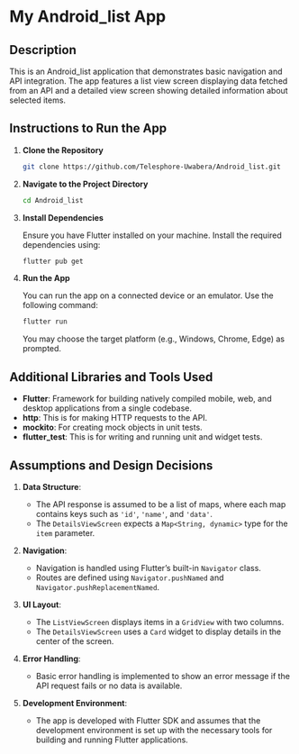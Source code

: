 # My Android_list App

## Description

This is an Android_list application that demonstrates basic navigation and API integration. The app features a list view screen displaying data fetched from an API and a detailed view screen showing detailed information about selected items.

## Instructions to Run the App

1. **Clone the Repository**

   ```bash
   git clone https://github.com/Telesphore-Uwabera/Android_list.git
   ```

2. **Navigate to the Project Directory**

   ```bash
   cd Android_list
   ```

3. **Install Dependencies**

   Ensure you have Flutter installed on your machine. Install the required dependencies using:

   ```bash
   flutter pub get
   ```

4. **Run the App**

   You can run the app on a connected device or an emulator. Use the following command:

   ```bash
   flutter run
   ```

   You may choose the target platform (e.g., Windows, Chrome, Edge) as prompted.

## Additional Libraries and Tools Used

- **Flutter**: Framework for building natively compiled mobile, web, and desktop applications from a single codebase.
- **http**: This is for making HTTP requests to the API.
- **mockito**: For creating mock objects in unit tests.
- **flutter_test**: This is for writing and running unit and widget tests.

## Assumptions and Design Decisions

1. **Data Structure**:
   - The API response is assumed to be a list of maps, where each map contains keys such as `'id'`, `'name'`, and `'data'`.
   - The `DetailsViewScreen` expects a `Map<String, dynamic>` type for the `item` parameter.

2. **Navigation**:
   - Navigation is handled using Flutter’s built-in `Navigator` class.
   - Routes are defined using `Navigator.pushNamed` and `Navigator.pushReplacementNamed`.

3. **UI Layout**:
   - The `ListViewScreen` displays items in a `GridView` with two columns.
   - The `DetailsViewScreen` uses a `Card` widget to display details in the center of the screen.

4. **Error Handling**:
   - Basic error handling is implemented to show an error message if the API request fails or no data is available.

5. **Development Environment**:
   - The app is developed with Flutter SDK and assumes that the development environment is set up with the necessary tools for building and running Flutter applications.

